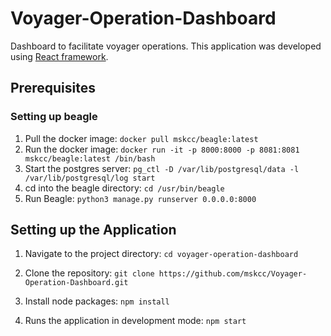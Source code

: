 # Voyager-Operation-Dashboard

Dashboard to facilitate voyager operations. This application was developed using [React framework](https://reactjs.org/).

## Prerequisites

### Setting up beagle

1. Pull the docker image: `docker pull mskcc/beagle:latest`
2. Run the docker image: `docker run -it -p 8000:8000 -p 8081:8081 mskcc/beagle:latest /bin/bash`
3. Start the postgres server: `pg_ctl -D /var/lib/postgresql/data -l /var/lib/postgresql/log start`
4. cd into the beagle directory: `cd /usr/bin/beagle`
5. Run Beagle: `python3 manage.py runserver 0.0.0.0:8000`

## Setting up the Application

1. Navigate to the project directory: `cd voyager-operation-dashboard`

2. Clone the repository: `git clone https://github.com/mskcc/Voyager-Operation-Dashboard.git`

3. Install node packages: `npm install`

4. Runs the application in development mode: `npm start`
